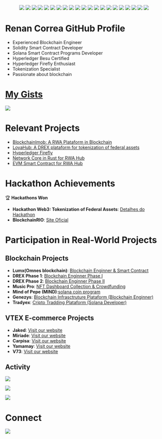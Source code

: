 <p align="center">
  <img src="https://img.shields.io/badge/Ethereum-3C3C3D?style=for-the-badge&logo=Ethereum&logoColor=white" />
  <img src="https://img.shields.io/badge/Docker-2CA5E0?style=for-the-badge&logo=docker&logoColor=white" />
  <img src="https://img.shields.io/badge/VSCode-0078D4?style=for-the-badge&logo=visual%20studio%20code&logoColor=white" />
  <img src="https://img.shields.io/badge/Python-FFD43B?style=for-the-badge&logo=python&logoColor=blue" />
  <img src="https://img.shields.io/badge/Solidity-e6e6e6?style=for-the-badge&logo=solidity&logoColor=black" />
  <img src="https://img.shields.io/badge/Rust-black?style=for-the-badge&logo=rust&logoColor=#E57324" />
  <img src="https://img.shields.io/badge/Linux-FCC624?style=for-the-badge&logo=linux&logoColor=black" />
  <img src="https://img.shields.io/badge/Debian-A81D33?style=for-the-badge&logo=debian&logoColor=white" />
  <img src="https://img.shields.io/badge/GitHub-100000?style=for-the-badge&logo=github&logoColor=white" />
  <img src="https://img.shields.io/badge/OpenZeppelin-4E5EE4?logo=OpenZeppelin&logoColor=fff&style=for-the-badge" />
  <img src="https://shields.io/badge/foundry-0f121d?style=for-the-badge&logo=hyperledger&logoColor=white" />
  <img src="https://img.shields.io/badge/Hyperledger_Firefly-v2.0.0-3C3C3D?style=for-the-badge&logoUrl=https%3A%2F%2Fimages.icon-icons.com%2F3912%2FPNG%2F512%2Fhyperledger_logo_icon_248057.png&logoWidth=40" />
  <img src="https://img.shields.io/badge/Besu-v24.12.0-3C3C3D?style=for-the-badge&logo=openjsfoundation&logoColor=white" />
  <img src="https://img.shields.io/badge/Solana-9945FF?style=for-the-badge&logo=solana&logoColor=white" />
  <img src="https://img.shields.io/badge/Go-00ADD8?style=for-the-badge&logo=go&logoColor=white" />
  <img src="https://img.shields.io/badge/Node.js-339933?style=for-the-badge&logo=nodedotjs&logoColor=white" />
  <img src="https://img.shields.io/badge/PostgreSQL-336791?style=for-the-badge&logo=postgresql&logoColor=white" />
  <img src="https://img.shields.io/badge/Google%20Cloud-4285F4?style=for-the-badge&logo=googlecloud&logoColor=white" />
  <img src="https://img.shields.io/badge/NestJS-E0234E?style=for-the-badge&logo=nestjs&logoColor=white" />
  <img src="https://img.shields.io/badge/React-61DAFB?style=for-the-badge&logo=react&logoColor=black" />
  <img src="https://img.shields.io/badge/Angular-DD0031?style=for-the-badge&logo=angular&logoColor=white" />
</p>


# Renan Correa GitHub Profile

- Experienced Blockchain Engineer
- Solidity Smart Contract Developer
- Solana Smart Contract Programs Developer
- Hyperledger Besu Certified
- Hyperledger Firefly Enthusiast
- Tokenization Specialist
- Passionate about blockchain

# [My Gists](https://gist.github.com/renancorreadev)

<img src="https://gists-readme.yizack.com/api?user=renancorreadev" />

# Relevant Projects

- [BlockchainImob: A RWA Plataform in Blockchain](https://github.com/renancorreadev/blockchainImob)
- [LoyaHub: A DREX plataform for tokenization of federal assets](https://github.com/renancorreadev/loyahub)
- [Hyperledger Firefly](https://github.com/renancorreadev/hyperledger-firefly)
- [Network Core in Rust for RWA Hub](https://github.com/RWAHub/network-core)
- [EVM Smart Contract for RWA Hub](https://github.com/RWAHub/smart-contract)

# Hackathon Achievements

🏆 **Hackathons Won**

- **Hackathon Web3: Tokenization of Federal Assets**: [Detalhes do Hackathon](https://forum.celo.org/t/hacking-usd400bi-in-brazil-public-goods-how-celo-community-wrote-their-name-in-history/5188)
- **BlockchainRIO**: [Site Oficial](https://blockchainrio.com.br/)

# Participation in Real-World Projects

## Blockchain Projects

- **Lumx(Omnes blockchain)**: [Blockchain Enginner & Smart Contract](https://lumx.io/pt/)
- **DREX Phase 1**: [Blockchain Enginner Phase I](https://www.ledgerinsights.com/drex-privacy/)
- **DREX Phase 2**: [Blockchain Enginner Phase II](https://www.globalgovernmentfintech.com/brazil-central-bank-drex-phase-two-themes/)
- **Music Pro**: [NFT Dashboard Collection & Crowdfunding](https://musicpro.live/)
- **Mind of Pepe (MIND)**:[solana coin program](https://mindofpepe.com/)
- **Genezys**: [Blockchain Infrasctruture Plataform (Blockchain Enginner)](https://genezys.io/)
- **Tradyex**: [Cripto Tradding Plataform (Solana Developer)](https://tradyex.com/)

## VTEX E-commerce Projects

- **Jaked**: [Visit our website](https://www.jaked.com/ww/)
- **Miriade**: [ Visit our website](https://www.miriade.com/en/)
- **Carpisa**: [ Visit our website](http://carpisa.it/)
- **Yamamay**: [ Visit our website](https://www.yamamay.com/it_en/)
- **V73**: [ Visit our website](https://v73.it/)

## Activity

![](http://github-profile-summary-cards.vercel.app/api/cards/profile-details?username=renancorreadev&theme=aura)

![](http://github-profile-summary-cards.vercel.app/api/cards/most-commit-language?username=renancorreadev&theme=aura)

![](http://github-profile-summary-cards.vercel.app/api/cards/stats?username=renancorreadev&theme=aura)

# Connect

<div>
    <a href="https://www.linkedin.com/in/renancesardev/"><img src="https://img.shields.io/badge/LinkedIn-0077B5?style=for-the-badge&logo=linkedin&logoColor=white" /></a>
</div>
